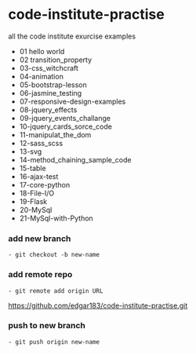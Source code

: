 # code-institute-practise
all the code institute exurcise examples
- 01 hello world
- 02 transition_property
- 03-css_witchcraft
- 04-animation
- 05-bootstrap-lesson 
- 06-jasmine_testing 
- 07-responsive-design-examples 
- 08-jquery_effects 
- 09-jquery_events_challange
- 10-jquery_cards_sorce_code 
- 11-manipulat_the_dom 
- 12-sass_scss 
- 13-svg 
- 14-method_chaining_sample_code
- 15-table 
- 16-ajax-test
- 17-core-python
- 18-File-I/O
- 19-Flask
- 20-MySql
- 21-MySql-with-Python
### add new branch
    - git checkout -b new-name
### add remote repo 
    - git remote add origin URL
https://github.com/edgar183/code-institute-practise.git

### push to new branch 
    - git push origin new-name
